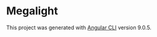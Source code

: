# Megalight

This project was generated with [Angular CLI](https://github.com/angular/angular-cli) version 9.0.5.

